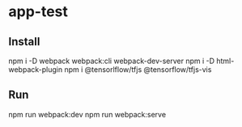 # app-test
## Install
npm i -D webpack webpack:cli webpack-dev-server
npm i -D html-webpack-plugin
npm i @tensorlflow/tfjs @tensorflow/tfjs-vis

## Run
npm run webpack:dev
npm run webpack:serve
